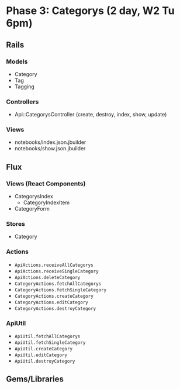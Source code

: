 # Phase 3: Categorys (2 day, W2 Tu 6pm)

## Rails
### Models
* Category
* Tag
* Tagging

### Controllers
* Api::CategorysController (create, destroy, index, show, update)

### Views
* notebooks/index.json.jbuilder
* notebooks/show.json.jbuilder

## Flux
### Views (React Components)
* CategorysIndex
  - CategoryIndexItem
* CategoryForm

### Stores
* Category

### Actions
* `ApiActions.receiveAllCategorys`
* `ApiActions.receiveSingleCategory`
* `ApiActions.deleteCategory`
* `CategoryActions.fetchAllCategorys`
* `CategoryActions.fetchSingleCategory`
* `CategoryActions.createCategory`
* `CategoryActions.editCategory`
* `CategoryActions.destroyCategory`

### ApiUtil
* `ApiUtil.fetchAllCategorys`
* `ApiUtil.fetchSingleCategory`
* `ApiUtil.createCategory`
* `ApiUtil.editCategory`
* `ApiUtil.destroyCategory`

## Gems/Libraries
